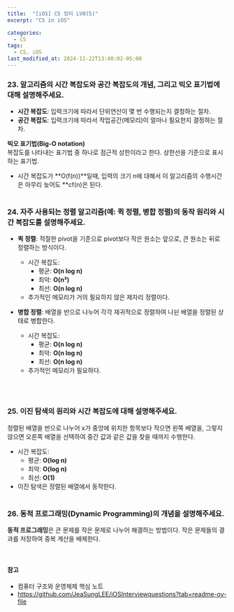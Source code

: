 ```yaml
---
title:  "[iOS] CS 정리 LV0(5)"
excerpt: "CS in iOS"

categories:
  - CS
tags:
  - CS, iOS
last_modified_at: 2024-11-22T13:40:02-05:00
---
```



### 23. 알고리즘의 시간 복잡도와 공간 복잡도의 개념, 그리고 빅오 표기법에 대해 설명해주세요.

- **시간 복잡도**: 입력크기에 따라서 단위연산이 몇 번 수행되는지 결정하는 절차.
- **공간 복잡도**: 입력크기에 따라서 작업공간(메모리)이 얼마나 필요한지 결정하는 절차.

**빅오 표기법(Big-O notation)**<br>
복잡도를 나타내는 표기법 중 하나로 점근적 상한이라고 한다. 상한선을 기준으로 표시하는 표기법.<br>
- 시간 복잡도가 **O(f(n))**일때, 입력의 크기 n에 대해서 이 알고리즘의 수행시간은 아무리 늦어도 **cf(n)은 된다.
<br><br>

### 24. 자주 사용되는 정렬 알고리즘(예: 퀵 정렬, 병합 정렬)의 동작 원리와 시간 복잡도를 설명해주세요.

- **퀵 정렬**: 적절한 pivot을 기준으로 pivot보다 작은 원소는 앞으로, 큰 원소는 뒤로 정렬하는 방식이다. 
  - 시간 복잡도:
    - 평균: **O(n log n)** 
    - 최악: **O(n²)** 
    - 최선: **O(n log n)**
  - 추가적인 메모리가 거의 필요하지 않은 제자리 정렬이다.

- **병합 정렬**: 배열을 반으로 나누어 각각 재귀적으로 정렬하여 나뉜 배열을 정렬된 상태로 병합한다.
  - 시간 복잡도: 
    - 평균: **O(n log n)**
    - 최악: **O(n log n)**
    - 최선: **O(n log n)**
  - 추가적인 메모리가 필요하다.

<br><br>

### 25. 이진 탐색의 원리와 시간 복잡도에 대해 설명해주세요.
정렬된 배열을 반으로 나누어 x가 중앙에 위치한 항목보다 작으면 왼쪽 배열을, 그렇지 않으면 오른쪽 배열을 선택하여 중간 값과 같은 값을 찾을 때까지 수행한다.
- 시간 복잡도:
  - 평균: **O(log n)**
  - 최악: **O(log n)**
  - 최선: **O(1)**
- 이진 탐색은 정렬된 배열에서 동작한다.
<br><br>

### 26. 동적 프로그래밍(Dynamic Programming)의 개념을 설명해주세요.
**동적 프로그래밍**은 큰 문제를 작은 문제로 나누어 해결하는 방법이다. 작은 문제들의 결과를 저장하여 중복 계산을 배제한다.


<br> 

#### 참고
- 컴퓨터 구조와 운영체제 핵심 노트
- https://github.com/JeaSungLEE/iOSInterviewquestions?tab=readme-ov-file